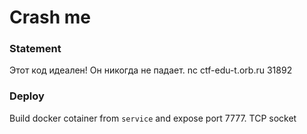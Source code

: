 # Crash me

### Statement
Этот код идеален! Он никогда не падает.
nc ctf-edu-t.orb.ru 31892

### Deploy
Build docker cotainer from `service` and expose port 7777. TCP socket
